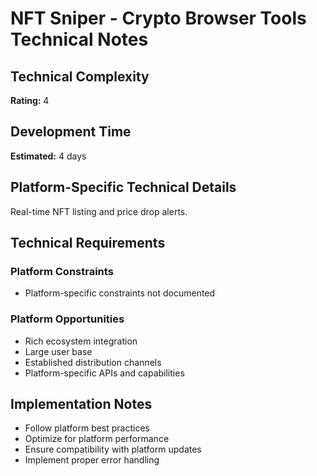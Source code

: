 # NFT Sniper - Crypto Browser Tools Technical Notes

## Technical Complexity
**Rating:** 4

## Development Time
**Estimated:** 4 days

## Platform-Specific Technical Details
Real-time NFT listing and price drop alerts.

## Technical Requirements

### Platform Constraints
- Platform-specific constraints not documented

### Platform Opportunities
- Rich ecosystem integration
- Large user base
- Established distribution channels
- Platform-specific APIs and capabilities

## Implementation Notes
- Follow platform best practices
- Optimize for platform performance
- Ensure compatibility with platform updates
- Implement proper error handling
